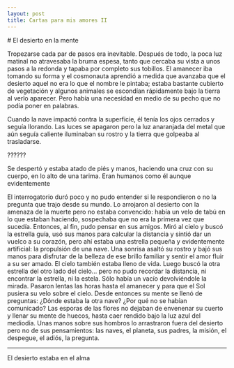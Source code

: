 ```yaml
---
layout: post
title: Cartas para mis amores II
---
```


# El desierto en la mente

Tropezarse cada par de pasos era inevitable. Después de todo, la poca luz
matinal no atravesaba la bruma espesa, tanto que cercaba su vista a unos pasos a
la redonda y tapaba por completo sus tobillos. El amanecer iba tomando su forma
y el cosmonauta aprendió a medida que avanzaba que el desierto aquel no era lo
que el nombre le pintaba; estaba bastante cubierto de vegetación y algunos
animales se escondían rápidamente bajo la tierra al verlo aparecer. Pero había
una necesidad en medio de su pecho que no podía poner en palabras.

Cuando la nave impactó contra la superficie, él tenía los ojos cerrados y seguía
llorando. Las luces se apagaron pero la luz anaranjada del metal que aún seguía
caliente iluminaban su rostro y la tierra que golpeaba al trasladarse.

??????


Se despertó y estaba atado de piés y manos, haciendo una cruz con su cuerpo, en
lo alto de una tarima. Eran humanos como él aunque evidentemente 



El interrogatorio duró poco y no pudo entender si le respondieron o no
la pregunta que trajo desde su mundo. Lo arrojaron al desierto con la amenaza de
la muerte pero no estaba convencido: había un velo de tabú en lo que estaban
haciendo, sospechaba que no era la primera vez que sucedía. Entonces, al fin,
pudo pensar en sus amigos. Miró al cielo y buscó la estrella guía, usó sus manos
para calcular la distancia y sintió dar un vuelco a su corazón, pero ahí estaba
una estrella pequeña y evidentemente artificial: la propulsión de una nave. Una
sonrisa asaltó su rostro y bajó sus manos para disfrutar de la belleza de ese
brillo familiar y sentir el amor fluir a su ser amado. El cielo también estaba
lleno de vida. Luego buscó la otra estrella del otro lado del cielo... pero no
pudo recordar la distancia, ni encontrar la estrella, ni la estela. Sólo había
un vacío devolviéndole la mirada. Pasaron lentas las horas hasta el amanecer y
para que el Sol pusiera su velo sobre el cielo. Desde entonces su mente se llenó
de preguntas: ¿Dónde estaba la otra nave? ¿Por qué no se habían comunicado? Las
esporas de las flores no dejaban de envenenar su cuerto y llenar su mente de
huecos, hasta caer rendido bajo la luz azul del mediodía. Unas manos sobre sus
hombros lo arrastraron fuera del desierto pero no de sus pensamientos: las
naves, el planeta, sus padres, la misión, el despegue, el adiós, la pregunta.

---------

El desierto estaba en el alma
